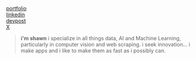 [portfolio](https://www.shawnpana.com/) <br>
[linkedin](www.linkedin.com/in/shawnpana) <br>
[devpost](https://devpost.com/ShawnPana) <br>
[X](https://x.com/shawn_pana)

> **i'm shawn**
> i specialize in all things data, AI and Machine Learning, particularly in computer vision and web scraping. i seek innovation... i make apps and i like to make them as fast as i possibly can. 
